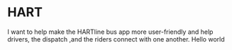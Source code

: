 # HART
I want to help make the HARTline bus app more user-friendly and help drivers, the dispatch ,and the riders connect with one another.
Hello world
